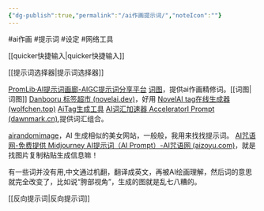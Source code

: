 ```yaml
---
{"dg-publish":true,"permalink":"/ai作画提示词/","noteIcon":""}
---
```


#ai作画 #提示词 #设定  #网络工具 

[[quicker快捷输入\|quicker快捷输入]]

[[提示词选择器\|提示词选择器]]

[PromLib·AI提示词画廊-AIGC提示词分享平台](https://promlib.com/)
[词图](https://www.prompttool.com/tool)，提供ai作画精修词。[[词图\|词图]]
[Danbooru 标签超市 (novelai.dev)](https://tags.novelai.dev/)，好用
[NovelAI tag在线生成器 (wolfchen.top)](https://wolfchen.top/tag/)
[AiTag生成工具](https://aitag.org/)
[AI词汇加速器 AcceleratorI Prompt (dawnmark.cn)](https://ai.dawnmark.cn/),提供词汇组合。

[airandomimage](https://airandomimage.art/)，AI 生成相似的美女网站，一般般，我用来找找提示词。
[AI咒语网-免费提供 Midjourney AI提示词（AI Prompt）-AI咒语网 (aizoyu.com)](https://aizoyu.com/)，就是找图片复制粘贴生成信息嘛！

有一些词并没有用,中文通过机翻，翻译成英文，再被AI绘画理解，然后词的意思就完全改变了，比如说“胯部视角”，生成的图就是乱七八糟的。

[[反向提示词\|反向提示词]]

